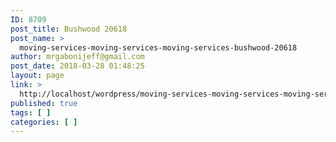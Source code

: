```yaml
---
ID: 8709
post_title: Bushwood 20618
post_name: >
  moving-services-moving-services-moving-services-bushwood-20618
author: mrgabonijeff@gmail.com
post_date: 2018-03-28 01:48:25
layout: page
link: >
  http://localhost/wordpress/moving-services-moving-services-moving-services-bushwood-20618/
published: true
tags: [ ]
categories: [ ]
---
```

